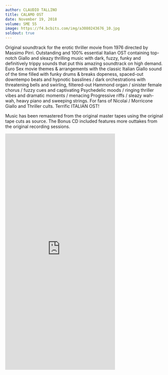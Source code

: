 ```yaml
---
author: CLAUDIO TALLINO
title: CALAMO OST
date: November 19, 2018
volume: SME 55
image: https://f4.bcbits.com/img/a3080243676_10.jpg
soldout: true
---
```


Original soundtrack for the erotic thriller movie from 1976 directed by Massimo Pirri. Outstanding and 100% essential Italian OST containing top-notch Giallo and sleazy thrilling music with dark, fuzzy, funky and definitively trippy sounds that put this amazing soundtrack on high demand. Euro Sex movie themes & arrangements with the classic Italian Giallo sound of the time filled with funky drums & breaks dopeness, spaced-out downtempo beats and hypnotic basslines / dark orchestrations with threatening bells and swirling, filtered-out Hammond organ / sinister female chorus / fuzzy cues and captivating Psychedelic moods / ringing thriller vibes and dramatic moments / menacing Progressive riffs / sleazy wah-wah, heavy piano and sweeping strings. For fans of Nicolai / Morricone Giallo and Thriller cults. Terrific ITALIAN OST!

Music has been remastered from the original master tapes using the original tape cuts as source. The Bonus CD included features more outtakes from the original recording sessions.

<iframe style="border: 0; width: 350px; height: 753px;" src="https://bandcamp.com/EmbeddedPlayer/album=1129536424/size=large/bgcol=ffffff/linkcol=e99708/transparent=true/" seamless><a href="http://sonormusiceditions.bandcamp.com/album/calamo-original-soundtrack">CALAMO (Original Soundtrack) by Claudio Tallino</a></iframe>